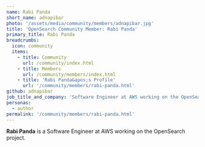 ```yaml
---
name: Rabi Panda
short_name: adnapibar
photo: '/assets/media/community/members/adnapibar.jpg'
title: 'OpenSearch Community Member: Rabi Panda'
primary_title: Rabi Panda
breadcrumbs:
  icon: community
  items:
    - title: Community
      url: /community/index.html
    - title: Members
      url: /community/members/index.html
    - title: 'Rabi Panda&apos;s Profile'
      url: '/community/members/rabi-panda.html'
github: adnapibar
job_title_and_company: 'Software Engineer at AWS working on the OpenSearch project.'
personas:
  - author
permalink: '/community/members/rabi-panda.html'
---
```


**Rabi Panda** is a Software Engineer at AWS working on the OpenSearch project.
